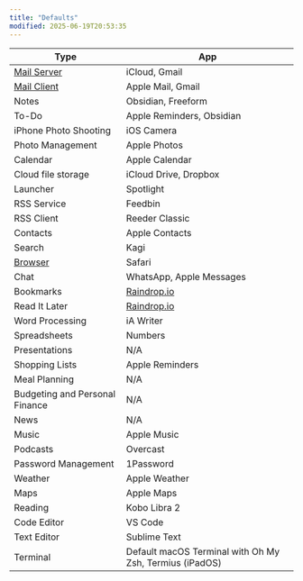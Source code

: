 ```yaml
---
title: "Defaults"
modified: 2025-06-19T20:53:35
---
```


| Type | App |
| ---- | --- |
| [Mail Server](/defaults/mail-server)  | iCloud, Gmail           |
| [Mail Client](/defaults/mail-client) | Apple Mail, Gmail             |
| Notes                          | Obsidian, Freeform                               |
| To-Do                          | Apple Reminders, Obsidian                          |
| iPhone Photo Shooting          | iOS Camera                                       |
| Photo Management               | Apple Photos                                     |
| Calendar                       | Apple Calendar                                   |
| Cloud file storage             | iCloud Drive, Dropbox                            |
| Launcher             | Spotlight                            |
| RSS Service                           | Feedbin                                           |
| RSS Client                           | Reeder Classic                                          |
| Contacts                       | Apple Contacts                                   |
| Search                        | Kagi                                           |
| [Browser](/defaults/browser)           | Safari                                          |
| Chat                           | WhatsApp, Apple Messages                         |
| Bookmarks                      | [Raindrop.io](https://Raindrop.io)                                              |
| Read It Later                  | [Raindrop.io](https://Raindrop.io)                                              |
| Word Processing                | iA Writer                                        |
| Spreadsheets                   | Numbers                                          |
| Presentations                  | N/A                                              |
| Shopping Lists                 | Apple Reminders                                  |
| Meal Planning                  | N/A                                              |
| Budgeting and Personal Finance | N/A                                              |
| News                           | N/A                                              |
| Music                          | Apple Music                                      |
| Podcasts                       | Overcast                                   |
| Password Management            | 1Password                                         |
| Weather                        | Apple Weather                                    |
| Maps                           | Apple Maps                                       |
| Reading                           | Kobo Libra 2                                       |
| Code Editor                    | VS Code                                          |
| Text Editor                    | Sublime Text                                     |
| Terminal                       | Default macOS Terminal with Oh My Zsh, Termius (iPadOS) |